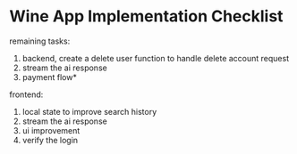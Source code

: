 # Wine App Implementation Checklist

remaining tasks:
1. backend, create a delete user function to handle delete account request
2. stream the ai response
3. payment flow*


frontend:
1. local state to improve search history
2. stream the ai response
3. ui improvement
4. verify the login